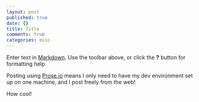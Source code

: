 ```yaml
---
layout: post
published: true
date: {}
title: Title
comments: true
categories: misc
---
```


Enter text in [Markdown](http://daringfireball.net/projects/markdown/). Use the toolbar above, or click the **?** button for formatting help.

Posting using [Prose.io](http://prose.io) means I only need to have my dev environment set up on one machine, and I post freely from the web!

How cool!